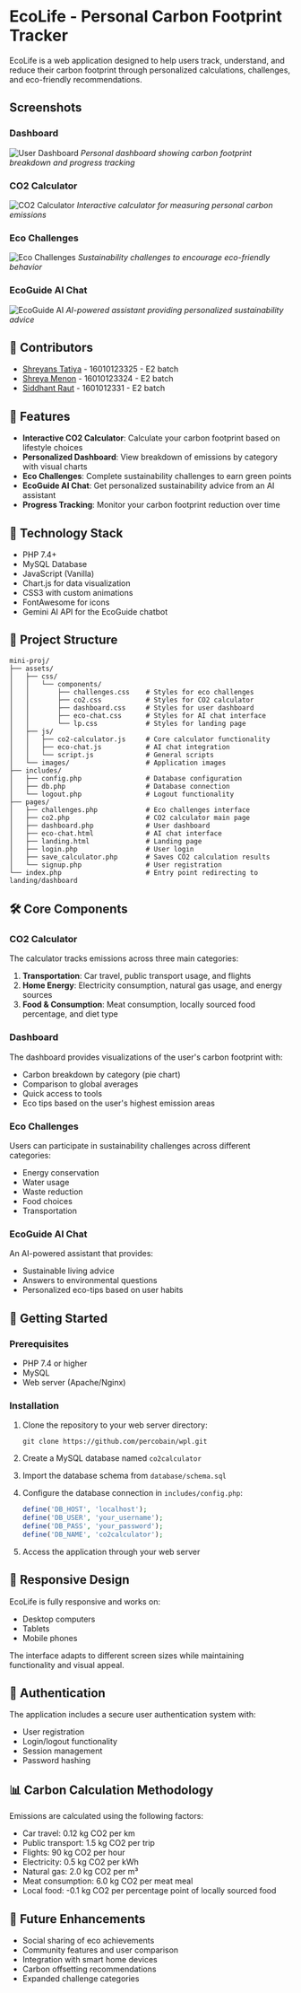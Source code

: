 # EcoLife - Personal Carbon Footprint Tracker

EcoLife is a web application designed to help users track, understand, and reduce their carbon footprint through personalized calculations, challenges, and eco-friendly recommendations.

## Screenshots

### Dashboard
![User Dashboard](images/dashboard.png)
*Personal dashboard showing carbon footprint breakdown and progress tracking*

### CO2 Calculator
![CO2 Calculator](images/calculator.png)
*Interactive calculator for measuring personal carbon emissions*

### Eco Challenges
![Eco Challenges](images/EcoQuests.png)
*Sustainability challenges to encourage eco-friendly behavior*

### EcoGuide AI Chat
![EcoGuide AI](images/EcoGuideAI.png)
*AI-powered assistant providing personalized sustainability advice*


## 👥 Contributors

- [Shreyans Tatiya](https://github.com/percobain) - 16010123325 - E2 batch
- [Shreya Menon](https://github.com/SM006) - 16010123324 - E2 batch
- [Siddhant Raut](https://github.com/S1MPSID) - 1601012331 - E2 batch


## 🌿 Features

- **Interactive CO2 Calculator**: Calculate your carbon footprint based on lifestyle choices
- **Personalized Dashboard**: View breakdown of emissions by category with visual charts
- **Eco Challenges**: Complete sustainability challenges to earn green points
- **EcoGuide AI Chat**: Get personalized sustainability advice from an AI assistant
- **Progress Tracking**: Monitor your carbon footprint reduction over time

## 🔧 Technology Stack

- PHP 7.4+
- MySQL Database
- JavaScript (Vanilla)
- Chart.js for data visualization
- CSS3 with custom animations
- FontAwesome for icons
- Gemini AI API for the EcoGuide chatbot

## 📂 Project Structure

```
mini-proj/
├── assets/
│   ├── css/
│   │   └── components/
│   │       ├── challenges.css    # Styles for eco challenges
│   │       ├── co2.css           # Styles for CO2 calculator
│   │       ├── dashboard.css     # Styles for user dashboard
│   │       ├── eco-chat.css      # Styles for AI chat interface
│   │       └── lp.css            # Styles for landing page
│   ├── js/
│   │   ├── co2-calculator.js     # Core calculator functionality
│   │   ├── eco-chat.js           # AI chat integration
│   │   └── script.js             # General scripts
│   └── images/                   # Application images
├── includes/
│   ├── config.php                # Database configuration
│   ├── db.php                    # Database connection
│   └── logout.php                # Logout functionality
├── pages/
│   ├── challenges.php            # Eco challenges interface
│   ├── co2.php                   # CO2 calculator main page
│   ├── dashboard.php             # User dashboard
│   ├── eco-chat.html             # AI chat interface
│   ├── landing.html              # Landing page
│   ├── login.php                 # User login
│   ├── save_calculator.php       # Saves CO2 calculation results
│   └── signup.php                # User registration
└── index.php                     # Entry point redirecting to landing/dashboard
```

## 🛠️ Core Components

### CO2 Calculator

The calculator tracks emissions across three main categories:

1. **Transportation**: Car travel, public transport usage, and flights
2. **Home Energy**: Electricity consumption, natural gas usage, and energy sources
3. **Food & Consumption**: Meat consumption, locally sourced food percentage, and diet type

### Dashboard

The dashboard provides visualizations of the user's carbon footprint with:

- Carbon breakdown by category (pie chart)
- Comparison to global averages
- Quick access to tools
- Eco tips based on the user's highest emission areas

### Eco Challenges

Users can participate in sustainability challenges across different categories:
- Energy conservation
- Water usage
- Waste reduction
- Food choices
- Transportation

### EcoGuide AI Chat

An AI-powered assistant that provides:
- Sustainable living advice
- Answers to environmental questions
- Personalized eco-tips based on user habits

## 🚀 Getting Started

### Prerequisites

- PHP 7.4 or higher
- MySQL
- Web server (Apache/Nginx)

### Installation

1. Clone the repository to your web server directory:
    ```
    git clone https://github.com/percobain/wpl.git
    ```

2. Create a MySQL database named `co2calculator`

3. Import the database schema from `database/schema.sql`

4. Configure the database connection in `includes/config.php`:
    ```php
    define('DB_HOST', 'localhost');
    define('DB_USER', 'your_username');
    define('DB_PASS', 'your_password');
    define('DB_NAME', 'co2calculator');
    ```

5. Access the application through your web server

## 📱 Responsive Design

EcoLife is fully responsive and works on:
- Desktop computers
- Tablets
- Mobile phones

The interface adapts to different screen sizes while maintaining functionality and visual appeal.

## 🔐 Authentication

The application includes a secure user authentication system with:
- User registration
- Login/logout functionality
- Session management
- Password hashing

## 📊 Carbon Calculation Methodology

Emissions are calculated using the following factors:
- Car travel: 0.12 kg CO2 per km
- Public transport: 1.5 kg CO2 per trip
- Flights: 90 kg CO2 per hour
- Electricity: 0.5 kg CO2 per kWh
- Natural gas: 2.0 kg CO2 per m³
- Meat consumption: 6.0 kg CO2 per meat meal
- Local food: -0.1 kg CO2 per percentage point of locally sourced food

## 🌟 Future Enhancements

- Social sharing of eco achievements
- Community features and user comparison
- Integration with smart home devices
- Carbon offsetting recommendations
- Expanded challenge categories

